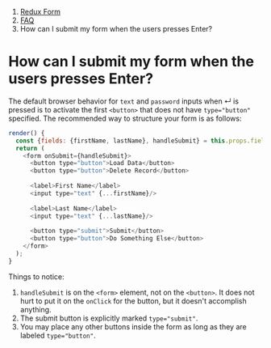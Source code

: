 <ol class="breadcrumb">
  <li><a href="#/">Redux Form</a></li>
  <li><a href="#/faq">FAQ</a></li>
  <li class="active">How can I submit my form when the users presses Enter?</li>
</ol>

# How can I submit my form when the users presses Enter?
  
The default browser behavior for `text` and `password` inputs when ↵ is pressed is to activate the first `<button>`
that does not have `type="button"` specified. The recommended way to structure your form is as follows:

```javascript
render() {
  const {fields: {firstName, lastName}, handleSubmit} = this.props.fields;
  return (
    <form onSubmit={handleSubmit}>
      <button type="button">Load Data</button>
      <button type="button">Delete Record</button>
      
      <label>First Name</label>
      <input type="text" {...firstName}/>
      
      <label>Last Name</label>
      <input type="text" {...lastName}/>
      
      <button type="submit">Submit</button>
      <button type="button">Do Something Else</button>
    </form>
  );
}
```

Things to notice:

1. `handleSubmit` is on the `<form>` element, not on the `<button>`. It does not hurt to put it on the `onClick` for 
the button, but it doesn't accomplish anything.
2. The submit button is explicitly marked `type="submit"`.
3. You may place any other buttons inside the form as long as they are labeled `type="button"`.
